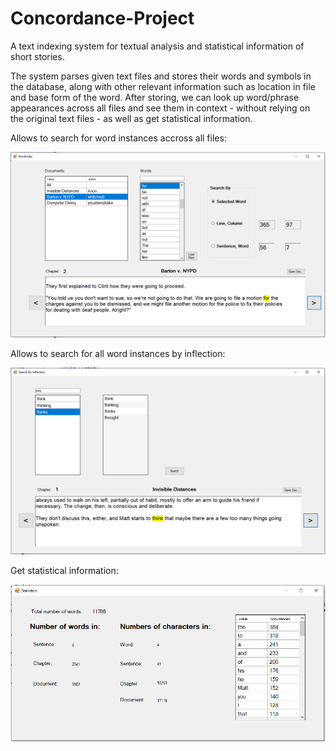 # Concordance-Project
 A text indexing system for textual analysis and statistical information of short stories.

The system parses given text files and stores their words and symbols in the database, along with other relevant information such as location in file and base form of the word.
After storing, we can look up word/phrase appearances across all files and see them in context - without relying on the original text files - as well as get statistical information.


Allows to search for word instances accross all files:


<img src="wordIndexPage2.png">

Allows to search for all word instances by inflection:


<img src="searchByInflectionPage.PNG">

Get statistical information:

<img src="statistics.PNG">
